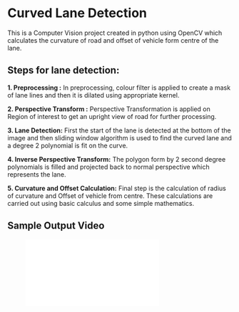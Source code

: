 # Curved Lane Detection

This is a Computer Vision project created in python using OpenCV which calculates the curvature of road and offset of vehicle form centre of the lane.

## Steps for lane detection:

**1. Preprocessing :**
In preprocessing, colour filter is applied to create a mask of lane lines and then it is dilated using appropriate kernel.

**2. Perspective Transform :**
Perspective Transformation is applied on Region of interest to get an upright view of road for further processing.

**3. Lane Detection:**
First the start of the lane is detected at the bottom of the image and then sliding window algorithm is used to find the curved lane and a degree 2 polynomial is fit on the curve.

**4. Inverse Perspective Transform:**
The polygon form by 2 second degree polynomials is filled and projected back to normal perspective which represents the lane.

**5. Curvature and Offset Calculation:**
Final step is the calculation of radius of curvature and Offset of vehicle from centre. These calculations are carried out using basic calculus and some simple mathematics.

## Sample Output Video
<figure class="video_container">
    <iframe src="link" allowfullscreen="true" frameborder="0"></iframe>
</figure>
